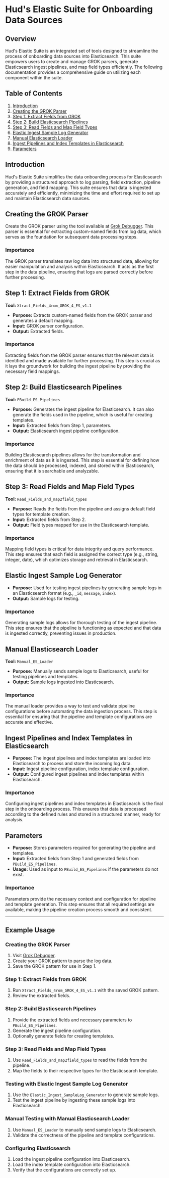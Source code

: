 

# Hud's Elastic Suite for Onboarding Data Sources

## Overview
Hud's Elastic Suite is an integrated set of tools designed to streamline the process of onboarding data sources into Elasticsearch. This suite empowers users to create and manage GROK parsers, generate Elasticsearch ingest pipelines, and map field types efficiently. The following documentation provides a comprehensive guide on utilizing each component within the suite.

## Table of Contents
1. [Introduction](#introduction)
2. [Creating the GROK Parser](#creating-the-grok-parser)
3. [Step 1: Extract Fields from GROK](#step-1-extract-fields-from-grok)
4. [Step 2: Build Elasticsearch Pipelines](#step-2-build-elasticsearch-pipelines)
5. [Step 3: Read Fields and Map Field Types](#step-3-read-fields-and-map-field-types)
6. [Elastic Ingest Sample Log Generator](#elastic-ingest-sample-log-generator)
7. [Manual Elasticsearch Loader](#manual-elasticsearch-loader)
8. [Ingest Pipelines and Index Templates in Elasticsearch](#ingest-pipelines-and-index-templates-in-elasticsearch)
9. [Parameters](#parameters)

## Introduction
Hud's Elastic Suite simplifies the data onboarding process for Elasticsearch by providing a structured approach to log parsing, field extraction, pipeline generation, and field mapping. This suite ensures that data is ingested accurately and efficiently, minimizing the time and effort required to set up and maintain Elasticsearch data sources.

## Creating the GROK Parser
Create the GROK parser using the tool available at [Grok Debugger](https://grokdebug.herokuapp.com/). This parser is essential for extracting custom-named fields from log data, which serves as the foundation for subsequent data processing steps.

### Importance
The GROK parser translates raw log data into structured data, allowing for easier manipulation and analysis within Elasticsearch. It acts as the first step in the data pipeline, ensuring that logs are parsed correctly before further processing.

## Step 1: Extract Fields from GROK
**Tool:** `Xtract_Fields_4rom_GROK_4_ES_v1.1`

- **Purpose:** Extracts custom-named fields from the GROK parser and generates a default mapping.
- **Input:** GROK parser configuration.
- **Output:** Extracted fields.

### Importance
Extracting fields from the GROK parser ensures that the relevant data is identified and made available for further processing. This step is crucial as it lays the groundwork for building the ingest pipeline by providing the necessary field mappings.

## Step 2: Build Elasticsearch Pipelines
**Tool:** `PBuild_ES_Pipelines`

- **Purpose:** Generates the ingest pipeline for Elasticsearch. It can also generate the fields used in the pipeline, which is useful for creating templates.
- **Input:** Extracted fields from Step 1, parameters.
- **Output:** Elasticsearch ingest pipeline configuration.

### Importance
Building Elasticsearch pipelines allows for the transformation and enrichment of data as it is ingested. This step is essential for defining how the data should be processed, indexed, and stored within Elasticsearch, ensuring that it is searchable and analyzable.

## Step 3: Read Fields and Map Field Types
**Tool:** `Read_Fields_and_map2field_types`

- **Purpose:** Reads the fields from the pipeline and assigns default field types for template creation.
- **Input:** Extracted fields from Step 2.
- **Output:** Field types mapped for use in the Elasticsearch template.

### Importance
Mapping field types is critical for data integrity and query performance. This step ensures that each field is assigned the correct type (e.g., string, integer, date), which optimizes storage and retrieval in Elasticsearch.

## Elastic Ingest Sample Log Generator
- **Purpose:** Used for testing ingest pipelines by generating sample logs in an Elasticsearch format (e.g., `_id`, `message`, `index`).
- **Output:** Sample logs for testing.

### Importance
Generating sample logs allows for thorough testing of the ingest pipeline. This step ensures that the pipeline is functioning as expected and that data is ingested correctly, preventing issues in production.

## Manual Elasticsearch Loader
**Tool:** `Manual_ES_Loader`

- **Purpose:** Manually sends sample logs to Elasticsearch, useful for testing pipelines and templates.
- **Output:** Sample logs ingested into Elasticsearch.

### Importance
The manual loader provides a way to test and validate pipeline configurations before automating the data ingestion process. This step is essential for ensuring that the pipeline and template configurations are accurate and effective.

## Ingest Pipelines and Index Templates in Elasticsearch
- **Purpose:** The ingest pipelines and index templates are loaded into Elasticsearch to process and store the incoming log data.
- **Input:** Ingest pipeline configuration, index template configuration.
- **Output:** Configured ingest pipelines and index templates within Elasticsearch.

### Importance
Configuring ingest pipelines and index templates in Elasticsearch is the final step in the onboarding process. This ensures that data is processed according to the defined rules and stored in a structured manner, ready for analysis.

## Parameters
- **Purpose:** Stores parameters required for generating the pipeline and templates.
- **Input:** Extracted fields from Step 1 and generated fields from `PBuild_ES_Pipelines`.
- **Usage:** Used as input to `PBuild_ES_Pipelines` if the parameters do not exist.

### Importance
Parameters provide the necessary context and configuration for pipeline and template generation. This step ensures that all required settings are available, making the pipeline creation process smooth and consistent.

---

## Example Usage

### Creating the GROK Parser
1. Visit [Grok Debugger](https://grokdebug.herokuapp.com/).
2. Create your GROK pattern to parse the log data.
3. Save the GROK pattern for use in Step 1.

### Step 1: Extract Fields from GROK
1. Run `Xtract_Fields_4rom_GROK_4_ES_v1.1` with the saved GROK pattern.
2. Review the extracted fields.

### Step 2: Build Elasticsearch Pipelines
1. Provide the extracted fields and necessary parameters to `PBuild_ES_Pipelines`.
2. Generate the ingest pipeline configuration.
3. Optionally generate fields for creating templates.

### Step 3: Read Fields and Map Field Types
1. Use `Read_Fields_and_map2field_types` to read the fields from the pipeline.
2. Map the fields to their respective types for the Elasticsearch template.

### Testing with Elastic Ingest Sample Log Generator
1. Use the `Elastic_Ingest_SampleLog_Generator` to generate sample logs.
2. Test the ingest pipeline by ingesting these sample logs into Elasticsearch.

### Manual Testing with Manual Elasticsearch Loader
1. Use `Manual_ES_Loader` to manually send sample logs to Elasticsearch.
2. Validate the correctness of the pipeline and template configurations.

### Configuring Elasticsearch
1. Load the ingest pipeline configuration into Elasticsearch.
2. Load the index template configuration into Elasticsearch.
3. Verify that the configurations are correctly set up.
